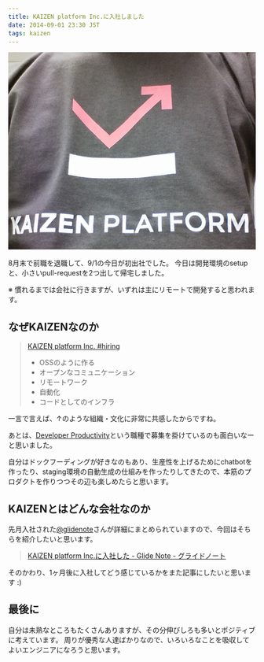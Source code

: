 ```yaml
---
title: KAIZEN platform Inc.に入社しました
date: 2014-09-01 23:30 JST
tags: kaizen
---
```


![](/images/2014-09-01-1409581872_1.jpg)

8月末で前職を退職して、9/1の今日が初出社でした。
今日は開発環境のsetupと、小さいpull-requestを2つ出して帰宅しました。

※ 慣れるまでは会社に行きますが、いずれは主にリモートで開発すると思われます。

## なぜKAIZENなのか

> [KAIZEN platform Inc. #hiring](http://kaizenplatform.in/hiring/engineer.html)
> - OSSのように作る
> - オープンなコミュニケーション
> - リモートワーク
> - 自動化
> - コードとしてのインフラ

一言で言えば、↑のような組織・文化に非常に共感したからですね。

あとは、[Developer Productivity](http://kaizenplatform.in/hiring/engineer.html#developer_productivity)という職種で募集を掛けているのも面白いなーと思いました。

自分はドックフーディングが好きなのもあり、生産性を上げるためにchatbotを作ったり、staging環境の自動生成の仕組みを作ったりしてきたので、本筋のプロダクトを作りつつその辺も楽しめたらと思います。


## KAIZENとはどんな会社なのか

先月入社された[@glidenote](https://twitter.com/glidenote)さんが詳細にまとめられていますので、今回はそちらを紹介したいと思います。

> [KAIZEN platform Inc.に入社した - Glide Note - グライドノート](http://blog.glidenote.com/blog/2014/08/01/join-to-kaizen-platform-inc/)

そのかわり、1ヶ月後に入社してどう感じているかをまた記事にしたいと思います :)

## 最後に

自分は未熟なところもたくさんありますが、その分伸びしろも多いとポジティブに考えています。
周りが優秀な人達ばかりなので、いろいろなことを吸収してよいエンジニアになろうと思います。
